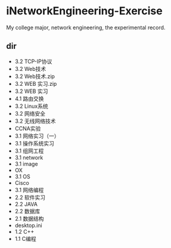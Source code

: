 # iNetworkEngineering-Exercise
My college major, network engineering, the experimental record.


## dir

- 3.2  TCP-IP协议
- 3.2  Web技术
- 3.2  Web技术.zip
- 3.2  WEB 实习.zip
- 3.2  WEB 实习
- 4.1  路由交换
- 3.2  Linux系统
- 3.2  网络安全
- 3.2  无线网络技术
- CCNA实验
- 3.1  网络实习（一）
- 3.1  操作系统实习
- 3.1  组网工程
- 3.1  network
- 3.1  image
- OX
- 3.1  OS
- Cisco
- 3.1  网络编程
- 2.2  软件实习
- 2.2  JAVA
- 2.2  数据库
- 2.1  数据结构
- desktop.ini
- 1.2  C++
- 1.1  C编程
